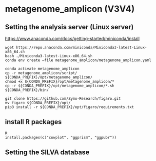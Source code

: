 # metagenome_amplicon (V3V4)

## Setting the analysis server (Linux server)
https://www.anaconda.com/docs/getting-started/miniconda/install
```
wget https://repo.anaconda.com/miniconda/Miniconda3-latest-Linux-x86_64.sh
bash ./Miniconda3-latest-Linux-x86_64.sh
conda env create –file metagenome_amplicon/metagenome_amplicon.yaml

conda activate metagenome_amplicon
cp -r metagenome_amplicon/script/ ${CONDA_PREFIX}/opt/metagenome_amplicon/
chmod +x ${CONDA_PREFIX}/opt/metagenome_amplicon/*
cp -r ${CONDA_PREFIX}/opt/metagenome_amplicon/*.sh ${CONDA_PREFIX}/bin/

git clone https://github.com/Zymo-Research/figaro.git
mv figaro ${CONDA_PREFIX}/opt/
pip3 install -r ${CONDA_PREFIX}/opt/figaro/requirements.txt
```

## install R packages
```
R
install.packages(c("cowplot", "ggprism", "ggpubr"))
```

## Setting the SILVA database
```
```
